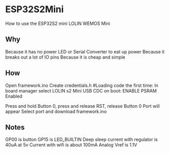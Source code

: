 # ESP32S2Mini
How to use the ESP32S2 mini LOLIN WEMOS Mini
## Why
Because it has no power LED or Serial Converter to eat up power
Because it breaks out a lot of IO pins
Because it is cheap and simple
## How
Open framework.ino
Create credentials.h
#Loading code the first time:
In board manager select LOLIN s2 Mini
USB CDC on boot: ENABLE
PSRAM Enabled

Press and hold Button 0, press and release RST, release Button 0
Port will appear
Select port and download framework.ino

## Notes
GP00 is button
GP15 is LED_BUILTIN
Deep sleep current with regulator is 40uA at 5v
Current with wifi is about 100mA
Analog Vref is 1.1V
